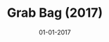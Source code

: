 ---
draft: true
title: "Grab Bag (2017)"
date: 01-01-2017
type: main
categories: ["Game", "VR"]
roles: ["Game Designer"]
external_url: ""
image: assets/credits/...
---